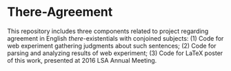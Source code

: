 # There-Agreement

This repository includes three components related to project regarding agreement in English *there*-existentials with conjoined subjects: (1) Code for web experiment gathering judgments about such sentences; (2) Code for parsing and analyzing results of web experiment; (3) Code for LaTeX poster of this work, presented at 2016 LSA Annual Meeting.